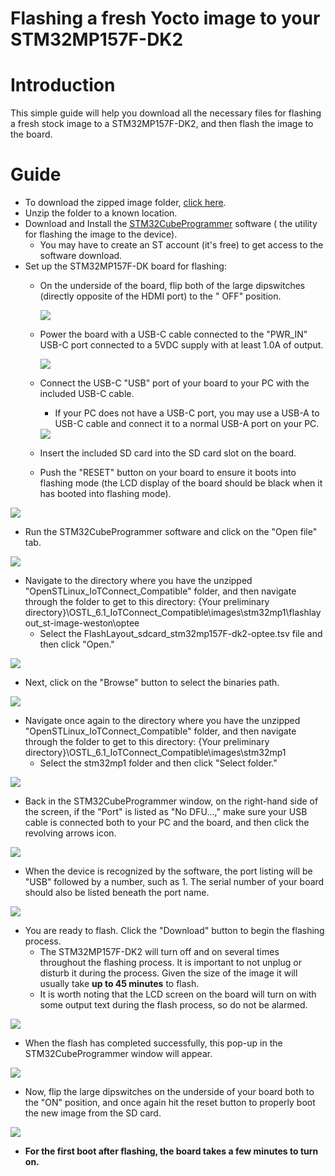 # Flashing a fresh Yocto image to your STM32MP157F-DK2

# Introduction

This simple guide will help you download all the necessary files for flashing a fresh stock image to a STM32MP157F-DK2,
and then flash the image to the board.

# Guide

* To download the zipped image
  folder, [click here](https://saleshosted.z13.web.core.windows.net/sdk/st/stmp1/proteus/OSTL_6.1_IoTConnect_Compatible.zip).
* Unzip the folder to a known location.
* Download and Install the [STM32CubeProgrammer](https://www.st.com/en/development-tools/stm32cubeprog.html) software (
  the utility for flashing the image to the device).
    * You may have to create an ST account (it's free) to get access to the software download.
* Set up the STM32MP157F-DK board for flashing:
    * On the underside of the board, flip both of the large dipswitches (directly opposite of the HDMI port) to the "
      OFF" position.

       <img src="media/switches-off.png"/>

    * Power the board with a USB-C cable connected to the "PWR_IN" USB-C port connected to a 5VDC supply with at least
      1.0A of output.

       <img src="media/power.png"/>

    * Connect the USB-C "USB" port of your board to your PC with the included USB-C cable.
        * If your PC does not have a USB-C port, you may use a USB-A to USB-C cable and connect it to a normal USB-A
          port on your PC.

       <img src="media/usb-connection.png"/>

    * Insert the included SD card into the SD card slot on the board.

    * Push the "RESET" button on your board to ensure it boots into flashing mode (the LCD display of the board should
      be black when it has booted into flashing mode).

<img src="media/reset-button.png"/>

* Run the STM32CubeProgrammer software and click on the "Open file" tab.

<img src="media/open-file.png"/>

* Navigate to the directory where you have the unzipped "OpenSTLinux_IoTConnect_Compatible" folder, and then navigate
  through the folder to get to this directory: {Your preliminary
  directory}\OSTL_6.1_IoTConnect_Compatible\images\stm32mp1\flashlayout_st-image-weston\optee
    * Select the FlashLayout_sdcard_stm32mp157F-dk2-optee.tsv file and then click "Open."

<img src="media/file-selection.png"/>

* Next, click on the "Browse" button to select the binaries path.

<img src="media/browse.png"/>

* Navigate once again to the directory where you have the unzipped "OpenSTLinux_IoTConnect_Compatible" folder, and then
  navigate through the folder to get to this directory: {Your preliminary
  directory}\OSTL_6.1_IoTConnect_Compatible\images\stm32mp1
    * Select the stm32mp1 folder and then click "Select folder."

<img src="media/binaries-path.png"/>

* Back in the STM32CubeProgrammer window, on the right-hand side of the screen, if the "Port" is listed as "No DFU...,"
  make sure your USB cable is connected both to your PC and the board, and then click the revolving arrows icon.

<img src="media/refresh.png"/>

* When the device is recognized by the software, the port listing will be "USB" followed by a number, such as 1. The
  serial number of your board should also be listed beneath the port name.

<img src="media/device-detected.png"/>

* You are ready to flash. Click the "Download" button to begin the flashing process.
    * The STM32MP157F-DK2 will turn off and on several times throughout the flashing process. It is important to not
      unplug or disturb it during the process. Given the size of the image it will usually take **up to 45 minutes** to
      flash.
    * It is worth noting that the LCD screen on the board will turn on with some output text during the flash process,
      so do not be alarmed.

<img src="media/begin-flash.png"/>

* When the flash has completed successfully, this pop-up in the STM32CubeProgrammer window will appear.

<img src="media/flash-complete.png"/>

* Now, flip the large dipswitches on the underside of your board both to the "ON" position, and once again hit the reset
  button to properly boot the new image from the SD card.

<img src="media/switches-on.png"/>

* **For the first boot after flashing, the board takes a few minutes to turn on.**
